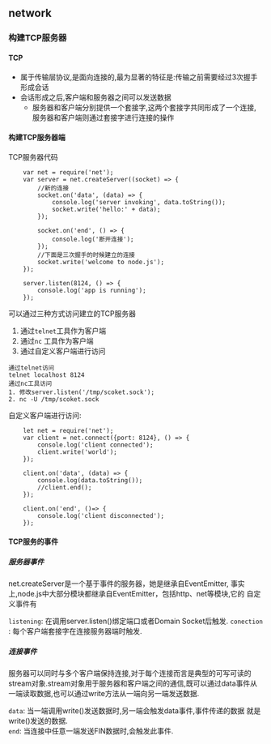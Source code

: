 ## network
### 构建TCP服务器
#### TCP
* 属于传输层协议,是面向连接的,最为显著的特征是:传输之前需要经过3次握手形成会话
* 会话形成之后,客户端和服务器之间可以发送数据
  * 服务器和客户端分别提供一个套接字,这两个套接字共同形成了一个连接,
  服务器和客户端则通过套接字进行连接的操作

#### 构建TCP服务器端
   TCP服务器代码

        var net = require('net');
        var server = net.createServer((socket) => {
            //新的连接
            socket.on('data', (data) => {
                console.log('server invoking', data.toString());
                socket.write('hello:' + data);
            });

            socket.on('end', () => {
                console.log('断开连接');
            });
            //下面是三次握手的时候建立的连接
            socket.write('welcome to node.js');
        });

        server.listen(8124, () => {
            console.log('app is running');
        });
   可以通过三种方式访问建立的TCP服务器
   1. 通过`telnet`工具作为客户端
   2. 通过`nc` 工具作为客户端
   3. 通过自定义客户端进行访问

    通过telnet访问
    telnet localhost 8124
    通过nc工具访问
    1. 修改server.listen('/tmp/scoket.sock');
    2. nc -U /tmp/scoket.sock
自定义客户端进行访问:

        let net = require('net');
        var client = net.connect({port: 8124}, () => {
            console.log('client connected');
            client.write('world');
        });

        client.on('data', (data) => {
            console.log(data.toString());
            //client.end();
        });

        client.on('end', ()=> {
            console.log('client disconnected');
        });

#### TCP服务的事件
##### 服务器事件
   net.createServer是一个基于事件的服务器，她是继承自EventEmitter,
 事实上,node.js中大部分模块都继承自EventEmitter，包括http、net等模块,它的
 自定义事件有

  `listening`: 在调用server.listen()绑定端口或者Domain Socket后触发.
  `conection` : 每个客户端套接字在连接服务器端时触发.

##### 连接事件
  服务器可以同时与多个客户端保持连接,对于每个连接而言是典型的可写可读的
  stream对象.stream对象用于服务器和客户端之间的通信,既可以通过data事件从
  一端读取数据,也可以通过write方法从一端向另一端发送数据.

  `data`: 当一端调用write()发送数据时,另一端会触发data事件,事件传递的数据
  就是write()发送的数据.<br>
  `end`: 当连接中任意一端发送FIN数据时,会触发此事件.




